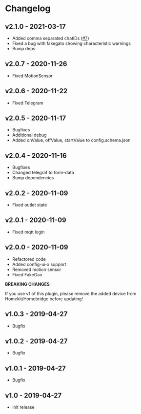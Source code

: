 # Changelog


## v2.1.0 - 2021-03-17
- Added comma separated chatIDs ([#7](https://github.com/SeydX/homebridge-washingmachine-pow/pull/7))
- Fixed a bug with fakegato showing characteristic warnings
- Bump deps

## v2.0.7 - 2020-11-26
- Fixed MotionSensor

## v2.0.6 - 2020-11-22
- Fixed Telegram

## v2.0.5 - 2020-11-17
- Bugfixes
- Additional debug
- Added onValue, offValue, startValue to config.schema.json

## v2.0.4 - 2020-11-16
- Bugfixes
- Changed telegraf to form-data
- Bump dependencies

## v2.0.2 - 2020-11-09
- Fixed outlet state

## v2.0.1 - 2020-11-09
- Fixed mqtt login

## v2.0.0 - 2020-11-09
- Refactored code
- Added config-ui-x support
- Removed motion sensor
- Fixed FakeGao

**BREAKING CHANGES**

If you use v1 of this plugin, please remove the added device from Homekit/Homebridge before updating!

## v1.0.3 - 2019-04-27
- Bugfix


## v1.0.2 - 2019-04-27
- Bugfix


## v1.0.1 - 2019-04-27
- Bugfix


## v1.0 - 2019-04-27
- Init release
